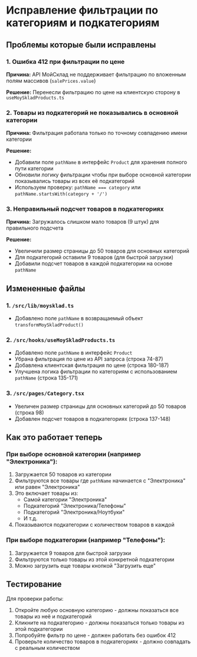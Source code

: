 # Исправление фильтрации по категориям и подкатегориям

## Проблемы которые были исправлены

### 1. Ошибка 412 при фильтрации по цене
**Причина:** API МойСклад не поддерживает фильтрацию по вложенным полям массивов (`salePrices.value`)

**Решение:** Перенесли фильтрацию по цене на клиентскую сторону в `useMoySkladProducts.ts`

### 2. Товары из подкатегорий не показывались в основной категории
**Причина:** Фильтрация работала только по точному совпадению имени категории

**Решение:** 
- Добавили поле `pathName` в интерфейс `Product` для хранения полного пути категории
- Обновили логику фильтрации чтобы при выборе основной категории показывались товары из всех её подкатегорий
- Используем проверку: `pathName === category` или `pathName.startsWith(category + '/')`

### 3. Неправильный подсчет товаров в подкатегориях
**Причина:** Загружалось слишком мало товаров (9 штук) для правильного подсчета

**Решение:**
- Увеличили размер страницы до 50 товаров для основных категорий
- Для подкатегорий оставили 9 товаров (для быстрой загрузки)
- Добавили подсчет товаров в каждой подкатегории на основе `pathName`

## Измененные файлы

### 1. `/src/lib/moysklad.ts`
- Добавлено поле `pathName` в возвращаемый объект `transformMoySkladProduct()`

### 2. `/src/hooks/useMoySkladProducts.ts`
- Добавлено поле `pathName` в интерфейс `Product`
- Убрана фильтрация по цене из API запроса (строка 74-87)
- Добавлена клиентская фильтрация по цене (строка 180-187)
- Улучшена логика фильтрации по категориям с использованием `pathName` (строка 135-171)

### 3. `/src/pages/Category.tsx`
- Увеличен размер страницы для основных категорий до 50 товаров (строка 98)
- Добавлен подсчет товаров в подкатегориях (строка 137-148)

## Как это работает теперь

### При выборе основной категории (например "Электроника"):
1. Загружается 50 товаров из категории
2. Фильтруются все товары где `pathName` начинается с "Электроника" или равен "Электроника"
3. Это включает товары из:
   - Самой категории "Электроника" 
   - Подкатегорий "Электроника/Телефоны"
   - Подкатегорий "Электроника/Ноутбуки"
   - И т.д.
4. Показываются подкатегории с количеством товаров в каждой

### При выборе подкатегории (например "Телефоны"):
1. Загружается 9 товаров для быстрой загрузки
2. Фильтруются только товары из этой конкретной подкатегории
3. Можно загрузить еще товары кнопкой "Загрузить еще"

## Тестирование

Для проверки работы:
1. Откройте любую основную категорию - должны показаться все товары из неё и подкатегорий
2. Кликните на подкатегорию - должны показаться только товары из этой подкатегории
3. Попробуйте фильтр по цене - должен работать без ошибок 412
4. Проверьте количество товаров в подкатегориях - должно совпадать с реальным количеством

